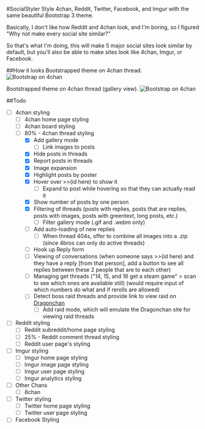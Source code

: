 #SocialStyler
Style 4chan, Reddit, Twitter, Facebook, and Imgur with the same beautiful Bootstrap 3 theme.

Basically, I don't like how Reddit and 4chan look, and I'm boring, so I figured "Why not make every social site similar?"

So that's what I'm doing, this will make 5 major social sites look similar by default, but you'll also be able to make sites look like 4chan, Imgur, or Facebook.

##How it looks
Bootstrapped theme on 4chan thread.
![Bootstrap on 4chan](https://raw.githubusercontent.com/Zbee/SocialStyler/master/4chanthread.png)

Bootstrapped theme on 4chan thread (gallery view).
![Bootstrap on 4chan](https://raw.githubusercontent.com/Zbee/SocialStyler/master/4chanthread-gal.png)

##Todo
- [ ] 4chan styling
  - [ ] 4chan home page styling
  - [ ] 4chan board styling
  - [ ] 80% - 4chan thread styling
    - [X] Add gallery mode
      - [ ] Link images to posts
    - [X] Hide posts in threads
    - [X] Report posts in threads
    - [X] Image expansion
    - [X] Highlight posts by poster
    - [X] Hover over >>(id here) to show it
      - [ ] Expand to post while hovering so that they can actually read it
    - [X] Show number of posts by one person
    - [X] Filtering of threads (posts with replies, posts that are replies, posts with images, posts with greentext, long posts, etc.)
      - [ ] Filter gallery mode (.gif and .webm only)
    - [ ] Add auto-loading of new replies
      - [ ] When thread 404s, offer to combine all images into a .zip (since 4bros can only do active threads)
    - [ ] Hook up Reply form
    - [ ] Viewing of conversations (when someone says >>(id here) and they have a reply [from that person], add a button to see all replies between these 2 people that are to each other)
    - [ ] Managing get threads ("14, 15, and 16 get a steam game" > scan to see which ones are available still) (would require input of which numbers do what and if rerolls are allowed)
    - [ ] Detect boss raid threads and provide link to view raid on [Dragonchan](http://dragonslayer.eu01.aws.af.cm/)
       - [ ] Add raid mode, which will emulate the Dragonchan site for viewing raid threads
- [ ] Reddit styling
  - [ ] Reddit subreddit/home page styling
  - [ ] 25% - Reddit comment thread styling
  - [ ] Reddit user page's styling
- [ ] Imgur styling
  - [ ] Imgur home page styling
  - [ ] Imgur image page styling
  - [ ] Imgur user page styling
  - [ ] Imgur analytics styling
- [ ] Other Chans
  - [ ] 8chan
- [ ] Twitter styling
  - [ ] Twitter home page styling
  - [ ] Twitter user page styling
- [ ] Facebook Styling